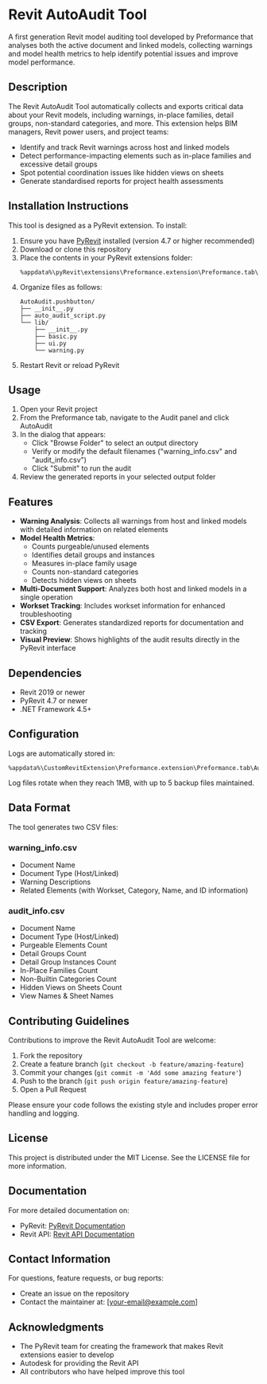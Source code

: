 # Revit AutoAudit Tool

A first generation Revit model auditing tool developed by Preformance that analyses both the active document and linked models, collecting warnings and model health metrics to help identify potential issues and improve model performance.

## Description

The Revit AutoAudit Tool automatically collects and exports critical data about your Revit models, including warnings, in-place families, detail groups, non-standard categories, and more. This extension helps BIM managers, Revit power users, and project teams:

- Identify and track Revit warnings across host and linked models
- Detect performance-impacting elements such as in-place families and excessive detail groups
- Spot potential coordination issues like hidden views on sheets
- Generate standardised reports for project health assessments

## Installation Instructions

This tool is designed as a PyRevit extension. To install:

1. Ensure you have [PyRevit](https://github.com/eirannejad/pyrevit) installed (version 4.7 or higher recommended)
2. Download or clone this repository
3. Place the contents in your PyRevit extensions folder:
   ```
   %appdata%\pyRevit\extensions\Preformance.extension\Preformance.tab\Audit.panel\AutoAudit.pushbutton\
   ```
4. Organize files as follows:
   ```
   AutoAudit.pushbutton/
   ├── __init__.py
   ├── auto_audit_script.py 
   └── lib/
       ├── __init__.py
       ├── basic.py
       ├── ui.py
       └── warning.py
   ```
5. Restart Revit or reload PyRevit

## Usage

1. Open your Revit project 
2. From the Preformance tab, navigate to the Audit panel and click AutoAudit
3. In the dialog that appears:
   - Click "Browse Folder" to select an output directory
   - Verify or modify the default filenames ("warning_info.csv" and "audit_info.csv")
   - Click "Submit" to run the audit
4. Review the generated reports in your selected output folder

## Features

- **Warning Analysis**: Collects all warnings from host and linked models with detailed information on related elements
- **Model Health Metrics**:
  - Counts purgeable/unused elements
  - Identifies detail groups and instances
  - Measures in-place family usage
  - Counts non-standard categories
  - Detects hidden views on sheets
- **Multi-Document Support**: Analyzes both host and linked models in a single operation
- **Workset Tracking**: Includes workset information for enhanced troubleshooting
- **CSV Export**: Generates standardized reports for documentation and tracking
- **Visual Preview**: Shows highlights of the audit results directly in the PyRevit interface

## Dependencies

- Revit 2019 or newer
- PyRevit 4.7 or newer
- .NET Framework 4.5+

## Configuration

Logs are automatically stored in:
```
%appdata%\CustomRevitExtension\Preformance.extension\Preformance.tab\Audit.panel\AutoAudit.pushbutton\AutoAudit.log
```

Log files rotate when they reach 1MB, with up to 5 backup files maintained.

## Data Format

The tool generates two CSV files:

### warning_info.csv
- Document Name
- Document Type (Host/Linked)
- Warning Descriptions 
- Related Elements (with Workset, Category, Name, and ID information)

### audit_info.csv
- Document Name
- Document Type (Host/Linked)
- Purgeable Elements Count
- Detail Groups Count
- Detail Group Instances Count
- In-Place Families Count
- Non-Builtin Categories Count
- Hidden Views on Sheets Count
- View Names & Sheet Names

## Contributing Guidelines

Contributions to improve the Revit AutoAudit Tool are welcome:

1. Fork the repository
2. Create a feature branch (`git checkout -b feature/amazing-feature`)
3. Commit your changes (`git commit -m 'Add some amazing feature'`)
4. Push to the branch (`git push origin feature/amazing-feature`)
5. Open a Pull Request

Please ensure your code follows the existing style and includes proper error handling and logging.

## License

This project is distributed under the MIT License. See the LICENSE file for more information.

## Documentation

For more detailed documentation on:
- PyRevit: [PyRevit Documentation](https://www.notion.so/pyRevit-bd907d6292ed4ce997c46e84b6ef67a0)
- Revit API: [Revit API Documentation](https://www.revitapidocs.com/)

## Contact Information

For questions, feature requests, or bug reports:
- Create an issue on the repository
- Contact the maintainer at: [your-email@example.com]

## Acknowledgments

- The PyRevit team for creating the framework that makes Revit extensions easier to develop
- Autodesk for providing the Revit API
- All contributors who have helped improve this tool
